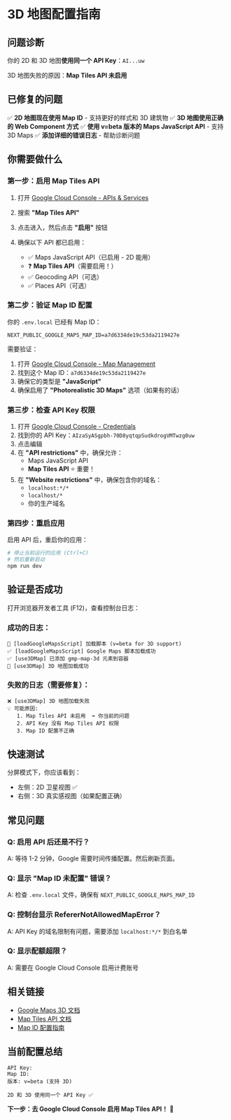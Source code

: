 # 3D 地图配置指南

## 问题诊断

你的 2D 和 3D 地图**使用同一个 API Key**：`AI...uw`

3D 地图失败的原因：**Map Tiles API 未启用**

## 已修复的问题

✅ **2D 地图现在使用 Map ID** - 支持更好的样式和 3D 建筑物
✅ **3D 地图使用正确的 Web Component 方式**
✅ **使用 v=beta 版本的 Maps JavaScript API** - 支持 3D Maps
✅ **添加详细的错误日志** - 帮助诊断问题

## 你需要做什么

### 第一步：启用 Map Tiles API

1. 打开 [Google Cloud Console - APIs & Services](https://console.cloud.google.com/apis/library)

2. 搜索 **"Map Tiles API"**

3. 点击进入，然后点击 **"启用"** 按钮

4. 确保以下 API 都已启用：
   - ✅ Maps JavaScript API（已启用 - 2D 能用）
   - ❓ **Map Tiles API**（需要启用！）
   - ✅ Geocoding API（可选）
   - ✅ Places API（可选）

### 第二步：验证 Map ID 配置

你的 `.env.local` 已经有 Map ID：
```
NEXT_PUBLIC_GOOGLE_MAPS_MAP_ID=a7d6334de19c53da2119427e
```

需要验证：
1. 打开 [Google Cloud Console - Map Management](https://console.cloud.google.com/google/maps-apis/client-styles)
2. 找到这个 Map ID：`a7d6334de19c53da2119427e`
3. 确保它的类型是 **"JavaScript"**
4. 确保启用了 **"Photorealistic 3D Maps"** 选项（如果有的话）

### 第三步：检查 API Key 权限

1. 打开 [Google Cloud Console - Credentials](https://console.cloud.google.com/apis/credentials)
2. 找到你的 API Key：`AIzaSyASgpbh-70D8yqtqpSudkdrogVMTwzg0uw`
3. 点击编辑
4. 在 **"API restrictions"** 中，确保允许：
   - Maps JavaScript API
   - **Map Tiles API** ⭐ 重要！
5. 在 **"Website restrictions"** 中，确保包含你的域名：
   - `localhost:*/*`
   - `localhost/*`
   - 你的生产域名

### 第四步：重启应用

启用 API 后，重启你的应用：

```bash
# 停止当前运行的应用 (Ctrl+C)
# 然后重新启动
npm run dev
```

## 验证是否成功

打开浏览器开发者工具 (F12)，查看控制台日志：

### 成功的日志：
```
🔗 [loadGoogleMapsScript] 加载脚本 (v=beta for 3D support)
✅ [loadGoogleMapsScript] Google Maps 脚本加载成功
✅ [use3DMap] 已添加 gmp-map-3d 元素到容器
🎉 [use3DMap] 3D 地图加载成功
```

### 失败的日志（需要修复）：
```
❌ [use3DMap] 3D 地图加载失败
💡 可能原因:
   1. Map Tiles API 未启用  ⬅️ 你当前的问题
   2. API Key 没有 Map Tiles API 权限
   3. Map ID 配置不正确
```

## 快速测试

分屏模式下，你应该看到：
- 左侧：2D 卫星视图 ✅
- 右侧：3D 真实感视图（如果配置正确）

## 常见问题

### Q: 启用 API 后还是不行？
A: 等待 1-2 分钟，Google 需要时间传播配置。然后刷新页面。

### Q: 显示 "Map ID 未配置" 错误？
A: 检查 `.env.local` 文件，确保有 `NEXT_PUBLIC_GOOGLE_MAPS_MAP_ID`

### Q: 控制台显示 RefererNotAllowedMapError？
A: API Key 的域名限制有问题，需要添加 `localhost:*/*` 到白名单

### Q: 显示配额超限？
A: 需要在 Google Cloud Console 启用计费账号

## 相关链接

- [Google Maps 3D 文档](https://developers.google.com/maps/documentation/javascript/3d-maps)
- [Map Tiles API 文档](https://developers.google.com/maps/documentation/tile/overview)
- [Map ID 配置指南](https://developers.google.com/maps/documentation/javascript/styling#cloud_styling)

## 当前配置总结

```
API Key: 
Map ID: 
版本: v=beta (支持 3D)

2D 和 3D 使用同一个 API Key ✅
```

**下一步：去 Google Cloud Console 启用 Map Tiles API！** 🚀

